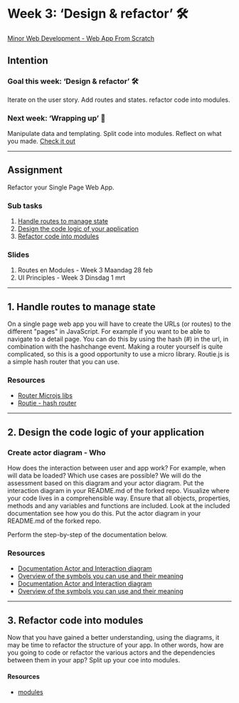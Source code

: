 # Week 3: ‘Design & refactor’ 🛠

[Minor Web Development - Web App From Scratch](https://github.com/cmda-minor-web/web-app-from-scratch-2122)

## Intention

### Goal this week: ‘Design & refactor’ 🛠

Iterate on the user story. Add routes and states. refactor code into modules.

### Next week: ‘Wrapping up’ 🎁

Manipulate data and templating. Split code into modules. Reflect on what you made. [Check it out](https://github.com/cmda-minor-web/web-app-from-scratch-2122/blob/main/course/week-4.md)

---

## Assignment

Refactor your Single Page Web App.

### Sub tasks

1. [Handle routes to manage state](#1-handle-routes-to-manage-state)
2. [Design the code logic of your application](#2-design-the-code-logic-of-your-application)
3. [Refactor code into modules](#3-refactor-code-into-modules)

### Slides

1. Routes en Modules - Week 3 Maandag 28 feb
2. UI Principles - Week 3 Dinsdag 1 mrt

--- 

## 1. Handle routes to manage state 

On a single page web app you will have to create the URLs (or routes) to the different "pages" in JavaScript. For example if you want to be able to navigate to a detail page. You can do this by using the hash (#) in the url, in combination with the hashchange event. Making a router yourself is quite complicated, so this is a good opportunity to use a micro library. Routie.js is a simple hash router that you can use.

### Resources

- [Router Microjs libs](http://microjs.com/#router)
- [Routie - hash router](http://projects.jga.me/routie/)  


---

## 2. Design the code logic of your application 

### Create actor diagram - Who

How does the interaction between user and app work? For example, when will data be loaded? Which use cases are possible? We will do the assessment based on this diagram and your actor diagram. Put the interaction diagram in your README.md of the forked repo.
Visualize where your code lives in a comprehensible way. Ensure that all objects, properties, methods and any variables and functions are included. Look at the included documentation see how you do this. Put the actor diagram in your README.md of the forked repo.

Perform the step-by-step of the documentation below.

### Resources

- [Documentation Actor and Interaction diagram](https://docs.google.com/document/d/1445IOuXNTlCki89WkGSZxwJoxbHkdzuFgp53KCC9WOc/edit?usp=sharing)  
- [Overview of the symbols you can use and their meaning](https://www.gliffy.com/blog/how-to-flowchart-basic-symbols-part-1-of-3)
- [Documentation Actor and Interaction diagram](https://docs.google.com/document/d/1445IOuXNTlCki89WkGSZxwJoxbHkdzuFgp53KCC9WOc/edit?usp=sharing)  
- [Overview of the symbols you can use and their meaning](https://www.gliffy.com/blog/how-to-flowchart-basic-symbols-part-1-of-3)

---

## 3. Refactor code into modules 

Now that you have gained a better understanding, using the diagrams, it may be time to refactor the structure of your app. In other words, how are you going to code or refactor the various actors and the dependencies between them in your app? Split up your coe into modules.

#### Resources

- [modules](...)    


